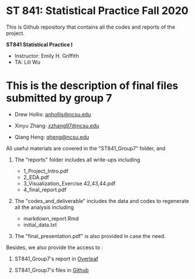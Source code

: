 # ST 841: Statistical Practice Fall 2020
This is Github repository that contains all the codes and reports of the project.

**ST841 Statistical Practice I**
* Instructor: Emily H. Griffith 
* TA:  Lili Wu

# This is the description of final files submitted by group 7

* Drew Hollis: anhollis@ncsu.edu

* Xinyu Zhang: xzhang97@ncsu.edu

* Qiang Heng: qheng@ncsu.edu

All useful materials are covered in the "ST841_Group7" folder, and


1. The "reports" folder includes all write-ups including
	- 1_Project_Intro.pdf
	- 2_EDA.pdf
	- 3_Visualization_Exercise 42,43,44.pdf
	- 4_final_report.pdf

2. The "codes_and_deliverable" includes the data and codes to regenerate all the analysis including
	- markdown_report.Rmd
	- initial_data.txt

3. The "final_presentation.pdf" is also provided in case the need.

Besides, we also provide the access to :

1. ST841_Group7's report in [Overleaf](https://www.overleaf.com/project/5f4aa7e3c670bd0001638ccc) 
	
2. ST841_Group7's files in [Github](https://github.com/xinyuz1996/TAA_Consulting/tree/master/ST841_Group7) 
